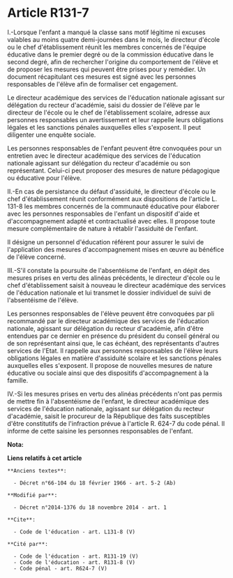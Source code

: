 # Article R131-7

I.-Lorsque l'enfant a manqué la classe sans motif légitime ni excuses valables au moins quatre demi-journées dans le mois, le
directeur d'école ou le chef d'établissement réunit les membres concernés de l'équipe éducative dans le premier degré ou de
la commission éducative dans le second degré, afin de rechercher l'origine du comportement de l'élève et de proposer les
mesures qui peuvent être prises pour y remédier. Un document récapitulant ces mesures est signé avec les personnes
responsables de l'élève afin de formaliser cet engagement. 

Le directeur académique des services de l'éducation nationale agissant sur délégation du recteur d'académie, saisi du dossier
de l'élève par le directeur de l'école ou le chef de l'établissement scolaire, adresse aux personnes responsables un
avertissement et leur rappelle leurs obligations légales et les sanctions pénales auxquelles elles s'exposent. Il peut
diligenter une enquête sociale. 

Les personnes responsables de l'enfant peuvent être convoquées pour un entretien avec le directeur académique des services de
l'éducation nationale agissant sur délégation du recteur d'académie ou son représentant. Celui-ci peut proposer des mesures
de nature pédagogique ou éducative pour l'élève. 

II.-En cas de persistance du défaut d'assiduité, le directeur d'école ou le chef d'établissement réunit conformément aux
dispositions de l'article L. 131-8 les membres concernés de la communauté éducative pour élaborer avec les personnes
responsables de l'enfant un dispositif d'aide et d'accompagnement adapté et contractualisé avec elles. Il propose toute
mesure complémentaire de nature à rétablir l'assiduité de l'enfant. 

Il désigne un personnel d'éducation référent pour assurer le suivi de l'application des mesures d'accompagnement mises en
œuvre au bénéfice de l'élève concerné. 

III.-S'il constate la poursuite de l'absentéisme de l'enfant, en dépit des mesures prises en vertu des alinéas précédents, le
directeur d'école ou le chef d'établissement saisit à nouveau le directeur académique des services de l'éducation nationale
et lui transmet le dossier individuel de suivi de l'absentéisme de l'élève. 

Les personnes responsables de l'élève peuvent être convoquées par pli recommandé par le directeur académique des services de
l'éducation nationale, agissant sur délégation du recteur d'académie, afin d'être entendues par ce dernier en présence du
président du conseil général ou de son représentant ainsi que, le cas échéant, des représentants d'autres services de l'Etat.
Il rappelle aux personnes responsables de l'élève leurs obligations légales en matière d'assiduité scolaire et les sanctions
pénales auxquelles elles s'exposent. Il propose de nouvelles mesures de nature éducative ou sociale ainsi que des dispositifs
d'accompagnement à la famille. 

IV.-Si les mesures prises en vertu des alinéas précédents n'ont pas permis de mettre fin à l'absentéisme de l'enfant, le
directeur académique des services de l'éducation nationale, agissant sur délégation du recteur d'académie, saisit le
procureur de la République des faits susceptibles d'être constitutifs de l'infraction prévue à l'article R. 624-7 du code
pénal. Il informe de cette saisine les personnes responsables de l'enfant.

**Nota:**



**Liens relatifs à cet article**

	**Anciens textes**:

	  - Décret n°66-104 du 18 février 1966 - art. 5-2 (Ab)

	**Modifié par**:

	  - Décret n°2014-1376 du 18 novembre 2014 - art. 1

	**Cite**:

	  - Code de l'éducation - art. L131-8 (V)

	**Cité par**:

	  - Code de l'éducation - art. R131-19 (V)
	  - Code de l'éducation - art. R131-8 (V)
	  - Code pénal - art. R624-7 (V)
